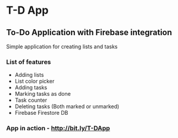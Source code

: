 # T-D App
## To-Do Application with Firebase integration
Simple application for creating lists and tasks
### List of features
- Adding lists
- List color picker
- Adding tasks
- Marking tasks as done
- Task counter
- Deleting tasks (Both marked or unmarked)
- Firebase Firestore DB

### App in action - http://bit.ly/T-DApp
